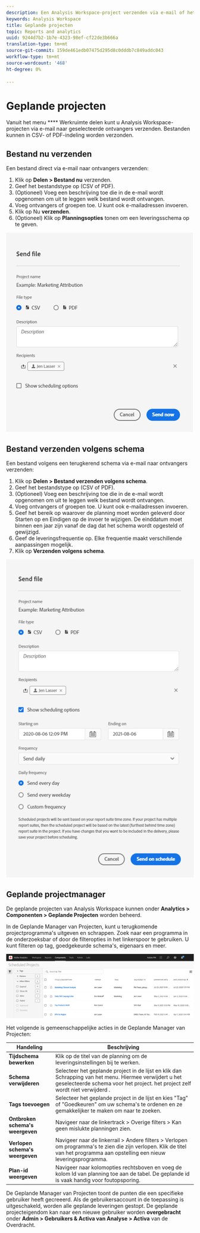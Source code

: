 ```yaml
---
description: Een Analysis Workspace-project verzenden via e-mail of het plannen voor levering.
keywords: Analysis Workspace
title: Geplande projecten
topic: Reports and analytics
uuid: 9244d7b2-1b7e-4323-98ef-cf22de3b666a
translation-type: tm+mt
source-git-commit: 159de461edb07475d295d8c0dddb7c849addc043
workflow-type: tm+mt
source-wordcount: '468'
ht-degree: 0%

---
```



# Geplande projecten

Vanuit het menu **** Werkruimte delen kunt u Analysis Workspace-projecten via e-mail naar geselecteerde ontvangers verzenden. Bestanden kunnen in CSV- of PDF-indeling worden verzonden.

## Bestand nu verzenden

Een bestand direct via e-mail naar ontvangers verzenden:

1. Klik op **Delen > Bestand nu** verzenden.
1. Geef het bestandstype op (CSV of PDF).
1. (Optioneel) Voeg een beschrijving toe die in de e-mail wordt opgenomen om uit te leggen welk bestand wordt ontvangen.
1. Voeg ontvangers of groepen toe. U kunt ook e-mailadressen invoeren.
1. Klik op Nu **verzenden**.
1. (Optioneel) Klik op **Planningsopties** tonen om een leveringsschema op te geven.

![Bestand nu verzenden](assets/send-file-now.png)

## Bestand verzenden volgens schema

Een bestand volgens een terugkerend schema via e-mail naar ontvangers verzenden:

1. Klik op **Delen > Bestand verzenden volgens schema**.
1. Geef het bestandstype op (CSV of PDF).
1. (Optioneel) Voeg een beschrijving toe die in de e-mail wordt opgenomen om uit te leggen welk bestand wordt ontvangen.
1. Voeg ontvangers of groepen toe. U kunt ook e-mailadressen invoeren.
1. Geef het bereik op waarover de planning moet worden geleverd door Starten op en Eindigen op de invoer te wijzigen. De einddatum moet binnen een jaar zijn vanaf de dag dat het schema wordt opgesteld of gewijzigd.
1. Geef de leveringsfrequentie op. Elke frequentie maakt verschillende aanpassingen mogelijk.
1. Klik op **Verzenden volgens schema**.

![](assets/send-on-schedule.png)

## Geplande projectmanager

De geplande projecten van Analysis Workspace kunnen onder **Analytics > Componenten > Geplande Projecten** worden beheerd.

In de Geplande Manager van Projecten, kunt u terugkomende projectprogramma&#39;s uitgeven en schrappen. Zoek naar een programma in de onderzoeksbar of door de filteropties in het linkerspoor te gebruiken. U kunt filteren op tag, goedgekeurde schema&#39;s, eigenaars en meer.

![](assets/scheduled-project-manager.png)

Het volgende is gemeenschappelijke acties in de Geplande Manager van Projecten:

| Handeling | Beschrijving |
|---|---|
| **Tijdschema bewerken** | Klik op de titel van de planning om de leveringsinstellingen bij te werken. |
| **Schema verwijderen** | Selecteer het geplande project in de lijst en klik dan Schrapping van het menu. Hiermee verwijdert u het geselecteerde schema voor het project. het project zelf wordt niet verwijderd . |
| **Tags toevoegen** | Selecteer het geplande project in de lijst en kies &quot;Tag&quot; of &quot;Goedkeuren&quot; om uw schema&#39;s te ordenen en ze gemakkelijker te maken om naar te zoeken. |
| **Ontbroken schema&#39;s weergeven** | Navigeer naar de linkertrack > Overige filters > Kan geen mislukte planningen zien. |
| **Verlopen schema&#39;s weergeven** | Navigeer naar de linkerrail > Andere filters > Verlopen om programma&#39;s te zien die zijn verlopen. Klik de titel van het programma aan opstelling een nieuw leveringsprogramma. |
| **Plan-id weergeven** | Navigeer naar kolomopties rechtsboven en voeg de kolom Id van planning toe aan de tabel. De geplande id is vaak handig voor foutopsporing. |

De Geplande Manager van Projecten toont de punten die een specifieke gebruiker heeft gecreeerd. Als de gebruikersaccount in de toepassing is uitgeschakeld, worden alle geplande leveringen gestopt. De geplande projecteigendom kan naar een nieuwe gebruiker worden **overgebracht** onder **Admin > Gebruikers &amp; Activa van Analyse > Activa** van de Overdracht.

